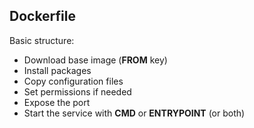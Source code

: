 ## Dockerfile
Basic structure:

- Download base image (**FROM** key)
- Install packages
- Copy configuration files
- Set permissions if needed
- Expose the port
- Start the service with **CMD** or **ENTRYPOINT** (or both)
